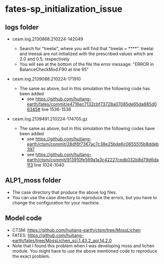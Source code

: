 # fates-sp_initialization_issue

## logs folder

- cesm.log.2130868.210224-142049  
  - Search for "treelai", where you will find that "treelai = ****". treelai and treesai are not initialized with the prescribed values which are 2.0 and 0.5, respectively
  - You will see at the bottom of the file the error message: "ERROR in BalanceCheckMod.F90 at line 65"

- cesm.log.2139088.210224-171910
  - The same as above, but in this simulation the following code has been added
    - see https://github.com/huitang-earth/fates/commit/e4716ec7132cbf73728a07085de65da885d06345# line 1536-1538 

- cesm.log.2139491.210224-174705.gz
  - The same as above, but in this simulation the following codes have been added
    - see https://github.com/huitang-earth/ctsm/commit/28df6f7367ac7c38e25bde6c0655515b8ddeb397
    - see https://github.com/huitang-earth/ctsm/commit/913910fe569a1a3c42227cedb032b8d79d6da1f3 line 1024-1040

## ALP1_moss folder
- The case directory that produce the above log files.
- You can use the case directory to reproduce the errors, but you have to change the configuration for your machine. 

## Model code    
- CTSM: https://github.com/huitang-earth/ctsm/tree/MossLichen
- FATES: https://github.com/huitang-earth/fates/tree/MossLichen_sci.1.43.2_api.14.2.0
- Note that I found this problem when I was developing moss and lichen module. You might have to use the above mentioned code to reproduce the exact problem.
